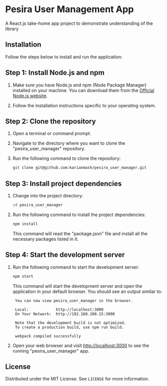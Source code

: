 # Pesira User Management App

A React.js take-home app project to demonstrate understanding of the library

## Installation

Follow the steps below to install and run the application:

## Step 1: Install Node.js and npm

1. Make sure you have Node.js and npm (Node Package Manager) installed on your machine. You can download them from the [Official Node.js website](https://nodejs.org/en/).

2. Follow the installation instructions specific to your operating system.

## Step 2: Clone the repository

1. Open a terminal or command prompt.

2. Navigate to the directory where you want to clone the "pesira_user_manager" repository.

3. Run the following command to clone the repository:

    ```bash
    git clone git@github.com:karianmash/pesira_user_manager.git
    ```

## Step 3: Install project dependencies

1. Change into the project directory:

    ```bash
    cd pesira_user_manager
    ```

2. Run the following command to install the project dependencies:

    ```bash
    npm install
    ```

    This command will read the "package.json" file and install all the necessary packages listed in it.

## Step 4: Start the development server

1. Run the following command to start the development server:

    ```bash
    npm start
    ```

    This command will start the development server and open the application in your default browser. You should see an output similar to:

        You can now view pesira_user_manager in the browser.

        Local:            http://localhost:3000
        On Your Network:  http://192.168.100.15:3000

        Note that the development build is not optimized.
        To create a production build, use npm run build.

        webpack compiled successfully

2. Open your web browser and visit [http://localhost:3000](http://localhost:3000) to see the running "pesira_user_manager" app.

## License

Distributed under the MIT License. See `LICENSE` for more information.
